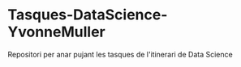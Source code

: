 # Tasques-DataScience-YvonneMuller
Repositori per anar pujant les tasques de l'itinerari de Data Science
